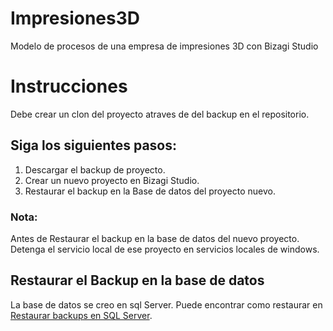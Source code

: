 # Impresiones3D
Modelo de procesos de una empresa de impresiones 3D con Bizagi Studio

# Instrucciones
Debe crear un clon del proyecto atraves de del backup en el repositorio.
## Siga los siguientes pasos:
1. Descargar el backup de proyecto.
2. Crear un nuevo proyecto en Bizagi Studio.
3. Restaurar el backup en la Base de datos del proyecto nuevo.

### Nota:
  Antes de Restaurar el backup en la base de datos del nuevo proyecto. Detenga el servicio local de ese proyecto en servicios locales de windows.

## Restaurar el Backup en la base de datos
La base de datos se creo en sql Server. Puede encontrar como restaurar en [Restaurar backups en SQL Server](http://help.bizagi.com/bpm-suite/es/index.html?studio_backup.htm).





